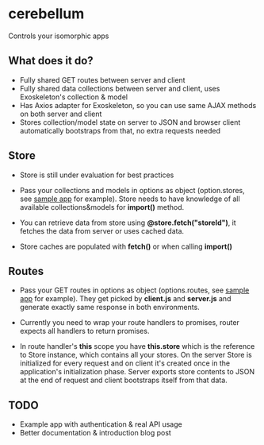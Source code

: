 # cerebellum

Controls your isomorphic apps

## What does it do?

* Fully shared GET routes between server and client
* Fully shared data collections between server and client, uses Exoskeleton's collection & model
* Has Axios adapter for Exoskeleton, so you can use same AJAX methods on both server and client
* Stores collection/model state on server to JSON and browser client automatically bootstraps from that, no extra requests needed

## Store

* Store is still under evaluation for best practices

* Pass your collections and models in options as object (option.stores, see [sample app](https://bitbucket.org/SC5/cerebellum-app) for example). Store needs to have knowledge of all available collections&models for **import()** method.

* You can retrieve data from store using **@store.fetch("storeId")**, it fetches the data from server or uses cached data.

* Store caches are populated with **fetch()** or when calling **import()**

## Routes

* Pass your GET routes in options as object (options.routes, see [sample app](https://bitbucket.org/SC5/cerebellum-app) for example). They get picked by **client.js** and **server.js** and generate exactly same response in both environments.

* Currently you need to wrap your route handlers to promises, router expects all handlers to return promises.

* In route handler's **this** scope you have **this.store** which is the reference to Store instance, which contains all your stores. On the server Store is initialized for every request and on client it's created once in the application's initialization phase. Server exports store contents to JSON at the end of request and client bootstraps itself from that data.

## TODO

* Example app with authentication & real API usage
* Better documentation & introduction blog post